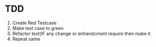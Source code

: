 # TDD
1) Create Red Testcase
2) Make test case to green
3) Refactor test(IF any change or enhandcment require then make it
4) Repeat same